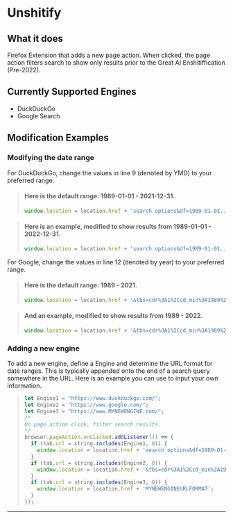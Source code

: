 # Unshitify

## What it does
Firefox Extension that adds a new page action. 
When clicked, the page action filters search to show only results prior to the Great AI Enshitiffication (Pre-2022).

## Currently Supported Engines
* DuckDuckGo
* Google Search

## Modification Examples


### Modifying the date range

For DuckDuckGo, change the values in line 9 (denoted by YMD) to your preferred range.
>
> #### Here is the default range: 1989-01-01 - 2021-12-31.
> ```js
> window.location = location.href + 'search options&df=1989-01-01..2021-12-31';
> 

>
> #### Here is an example, modified to show results from 1989-01-01 - 2022-12-31.
> ```js
> window.location = location.href + 'search options&df=1989-01-01..2022-12-31';
> 

For Google, change the values in line 12 (denoted by year) to your preferred range.
>
> #### Here is the default range: 1989 - 2021.
> ```js
> window.location = location.href + '&tbs=cdr%3A1%2Ccd_min%3A1989%2Ccd_max%3A2021&tbm=';
> 

>
>  #### And an example, modified to show results from 1989 - 2022.
> ```js
> window.location = location.href + '&tbs=cdr%3A1%2Ccd_min%3A1989%2Ccd_max%3A2022&tbm=';
>


### Adding a new engine

To add a new engine, define a Engine and determine the URL format for date ranges. This is typically appended onto the end of a search query somewhere in the URL. Here is an example you can use to input your own information.
> ```js
> let Engine1 = "https://www.duckduckgo.com/";
> let Engine2 = "https://www.google.com/";
> let Engine3 = "https://www.MYNEWENGINE.com/";
> /*
> On page action click, filter search results.
> */
> browser.pageAction.onClicked.addListener(() => {
>   if (tab.url = string.includes(Engine1, 0)) {
>     window.location = location.href + 'search options&df=1989-01-01..2021-12-31';
>   }
>   if (tab.url = string.includes(Engine2, 0)) {
>     window.location = location.href + '&tbs=cdr%3A1%2Ccd_min%3A1989%2Ccd_max%3A2021&tbm=';
>   }
>   if (tab.url = string.includes(Engine3, 0)) {
>     window.location = location.href + 'MYNEWENGINEURLFORMAT';
>   }
> });


     
***

